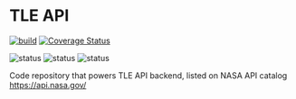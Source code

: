 # TLE API

[![build](https://travis-ci.com/ivanstan/tle-api.svg?branch=master)](https://travis-ci.com/ivanstan/tle-api)
[![Coverage Status](https://coveralls.io/repos/github/ivanstan/tle-api/badge.svg?branch=master)](https://coveralls.io/github/ivanstan/tle-api?branch=master)

![status](https://badgen.net/uptime-robot/status/m781499721-d42767e28cc71aea507fb087)
![status](https://badgen.net/uptime-robot/month/m781499721-d42767e28cc71aea507fb087)
![status](https://badgen.net/uptime-robot/response/m781499721-d42767e28cc71aea507fb087)

Code repository that powers TLE API backend, listed on NASA API catalog https://api.nasa.gov/

